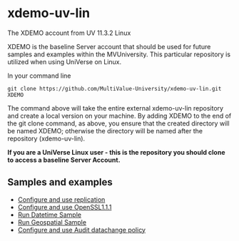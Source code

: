 # xdemo-uv-lin

The XDEMO account from UV 11.3.2 Linux

XDEMO is the baseline Server account that should be used for future samples and examples within the MVUniversity. This particular repository is utilized when using UniVerse on Linux.

In your command line

```
git clone https://github.com/MultiValue-University/xdemo-uv-lin.git XDEMO
```

The command above will take the entire external xdemo-uv-lin repository and create a local version on your machine. By adding  XDEMO to the end of the git clone command, as above, you ensure that the created directory will be named XDEMO; otherwise the directory will be named after the repository (xdemo-uv-lin).   

**If you are a UniVerse Linux user - this is the repository you should clone to access a baseline Server Account.**

## Samples and examples

* [Configure and use replication](docs/replication/config_replication.md)
* [Configure and use OpenSSL1.1.1](docs/openssl1.1.1/config_openssl.md)
* [Run Datetime Sample](docs/datetime/readme.md)
* [Run Geospatial Sample](docs/geospatial/readme.md)
* [Configure and use Audit datachange policy](docs/audit_datachange/datachange.md)

